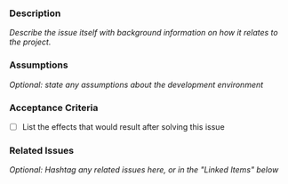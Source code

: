 ### Description
*Describe the issue itself with background information on how it relates to the project.*

### Assumptions
*Optional: state any assumptions about the development environment*
 
### Acceptance Criteria
- [ ] List the effects that would result after solving this issue

### Related Issues
*Optional: Hashtag any related issues here, or in the "Linked Items" below*